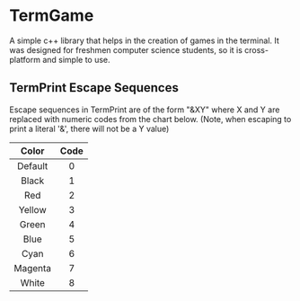 # TermGame
A simple c++ library that helps in the creation of games in the terminal. It was designed for freshmen computer science students, so it is cross-platform and simple to use.

## TermPrint Escape Sequences
Escape sequences in TermPrint are of the form "&XY" where X and Y are replaced
with numeric codes from the chart below. (Note, when escaping to print a
literal '&', there will not be a Y value)

| Color    | Code |
| :---:    | :-:  |
| Default  | 0    |
| Black    | 1    |
| Red      | 2    |
| Yellow   | 3    |
| Green    | 4    |
| Blue     | 5    |
| Cyan     | 6    |
| Magenta  | 7    |
| White    | 8    |